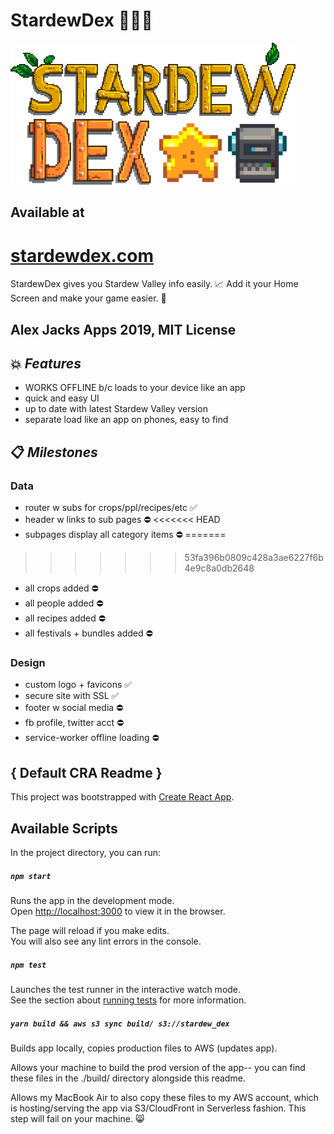 # StardewDex 🍈🌟📇

![screenshot](/src/logo.png)

## Available at
# [stardewdex.com](https://stardewdex.com)

StardewDex gives you Stardew Valley info easily. 📈
Add it your Home Screen and make your game easier. 💝

## Alex Jacks Apps 2019, MIT License

## 💥 _Features_

- WORKS OFFLINE b/c loads to your device like an app
- quick and easy UI
- up to date with latest Stardew Valley version
- separate load like an app on phones, easy to find

## 📋 _Milestones_

### Data
- router w subs for crops/ppl/recipes/etc ✅
- header w links to sub pages ⛔️
<<<<<<< HEAD
- subpages display all category items ⛔️
=======
>>>>>>> 53fa396b0809c428a3ae6227f6b4e9c8a0db2648
- all crops added ⛔️
- all people added ⛔️
- all recipes added ⛔️
- all festivals + bundles added ⛔️

### Design
- custom logo + favicons ✅
- secure site with SSL ✅
- footer w social media ⛔️
- fb profile, twitter acct ⛔️
- service-worker offline loading ⛔️


## { Default CRA Readme }

This project was bootstrapped with [Create React App](https://github.com/facebook/create-react-app).

## Available Scripts

In the project directory, you can run:

##### `npm start`

Runs the app in the development mode.<br>
Open [http://localhost:3000](http://localhost:3000) to view it in the browser.

The page will reload if you make edits.<br>
You will also see any lint errors in the console.

##### `npm test`

Launches the test runner in the interactive watch mode.<br>
See the section about [running tests](https://facebook.github.io/create-react-app/docs/running-tests) for more information.

##### `yarn build && aws s3 sync build/ s3://stardew_dex`

Builds app locally, copies production files to AWS (updates app).

Allows your machine to build the prod version of the app-- you can find these files in the ./build/ directory alongside this readme.

Allows my MacBook Air to also copy these files to my AWS account, which is hosting/serving the app via S3/CloudFront in Serverless fashion. This step will fail on your machine. :smile_cat:

